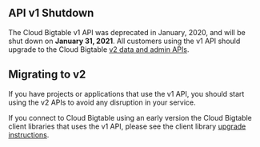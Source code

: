 ## API v1 Shutdown
The Cloud Bigtable v1 API was deprecated in January, 2020, and will be shut down on **January 31, 2021**. All customers using the v1 API should upgrade to the Cloud Bigtable [v2 data and admin APIs][apis].

## Migrating to v2
If you have projects or applications that use the v1 API, you should start using the v2 APIs to avoid any disruption in your service.

If you connect to Cloud Bigtable using an early version the Cloud Bigtable client libraries that uses the v1 API, please see the client library [upgrade instructions][upgrading-clients].


[apis]: https://cloud.google.com//bigtable/docs/reference/service-apis-overview
[upgrading-clients]: https://cloud.google.com//bigtable/docs/upgrading-clients.md

